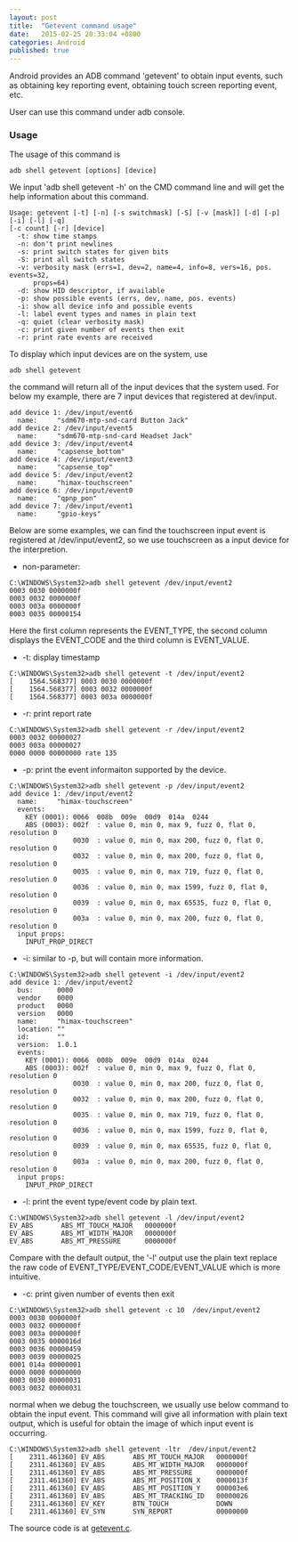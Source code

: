 ```yaml
---
layout: post
title:  "Getevent command usage"
date:   2015-02-25 20:33:04 +0800
categories: Android  
published: true
---
```

Android provides an ADB command 'getevent' to obtain input events, such as obtaining key reporting event, obtaining touch screen reporting event, etc.

User can use this command under adb console. 

### Usage
The usage of this command is 
```shell
adb shell getevent [options] [device]
```
We input 'adb shell getevent -h' on the CMD command line and will get the help information about this command.

```shell
Usage: getevent [-t] [-n] [-s switchmask] [-S] [-v [mask]] [-d] [-p] [-i] [-l] [-q]
[-c count] [-r] [device]
  -t: show time stamps
  -n: don't print newlines
  -s: print switch states for given bits
  -S: print all switch states
  -v: verbosity mask (errs=1, dev=2, name=4, info=8, vers=16, pos. events=32, 
      props=64)
  -d: show HID descriptor, if available
  -p: show possible events (errs, dev, name, pos. events)
  -i: show all device info and possible events
  -l: label event types and names in plain text
  -q: quiet (clear verbosity mask)
  -c: print given number of events then exit
  -r: print rate events are received
```

To display which input devices are on the system, use 
```shell
adb shell getevent 
```
the command will return all of the input devices that the system used. For below my example, there are 7 input devices that registered at dev/input. 
```shell
add device 1: /dev/input/event6
  name:     "sdm670-mtp-snd-card Button Jack"
add device 2: /dev/input/event5
  name:     "sdm670-mtp-snd-card Headset Jack"
add device 3: /dev/input/event4
  name:     "capsense_bottom"
add device 4: /dev/input/event3
  name:     "capsense_top"
add device 5: /dev/input/event2
  name:     "himax-touchscreen"
add device 6: /dev/input/event0
  name:     "qpnp_pon"
add device 7: /dev/input/event1
  name:     "gpio-keys"
```
Below are some examples, we can find the touchscreen input event is registered at /dev/input/event2, so we use touchscreen as a input device for the interpretion.

+ non-parameter: 
```
C:\WINDOWS\System32>adb shell getevent /dev/input/event2
0003 0030 0000000f
0003 0032 0000000f
0003 003a 0000000f
0003 0035 00000154
```
Here the first column represents the EVENT_TYPE, the second column displays the EVENT_CODE and the third column is EVENT_VALUE.

+ -t: display timestamp
```
C:\WINDOWS\System32>adb shell getevent -t /dev/input/event2
[    1564.568377] 0003 0030 0000000f
[    1564.568377] 0003 0032 0000000f
[    1564.568377] 0003 003a 0000000f
```
+ -r: print report rate
```
C:\WINDOWS\System32>adb shell getevent -r /dev/input/event2
0003 0032 00000027
0003 003a 00000027
0000 0000 00000000 rate 135
```
+ -p: print the event informaiton supported by the device.
```
C:\WINDOWS\System32>adb shell getevent -p /dev/input/event2
add device 1: /dev/input/event2
  name:     "himax-touchscreen"
  events:
    KEY (0001): 0066  008b  009e  00d9  014a  0244
    ABS (0003): 002f  : value 0, min 0, max 9, fuzz 0, flat 0, resolution 0
                0030  : value 0, min 0, max 200, fuzz 0, flat 0, resolution 0
                0032  : value 0, min 0, max 200, fuzz 0, flat 0, resolution 0
                0035  : value 0, min 0, max 719, fuzz 0, flat 0, resolution 0
                0036  : value 0, min 0, max 1599, fuzz 0, flat 0, resolution 0
                0039  : value 0, min 0, max 65535, fuzz 0, flat 0, resolution 0
                003a  : value 0, min 0, max 200, fuzz 0, flat 0, resolution 0
  input props:
    INPUT_PROP_DIRECT
```
+ -i: similar to -p, but will contain more information.
```
C:\WINDOWS\System32>adb shell getevent -i /dev/input/event2
add device 1: /dev/input/event2
  bus:      0000
  vendor    0000
  product   0000
  version   0000
  name:     "himax-touchscreen"
  location: ""
  id:       ""
  version:  1.0.1
  events:
    KEY (0001): 0066  008b  009e  00d9  014a  0244
    ABS (0003): 002f  : value 0, min 0, max 9, fuzz 0, flat 0, resolution 0
                0030  : value 0, min 0, max 200, fuzz 0, flat 0, resolution 0
                0032  : value 0, min 0, max 200, fuzz 0, flat 0, resolution 0
                0035  : value 0, min 0, max 719, fuzz 0, flat 0, resolution 0
                0036  : value 0, min 0, max 1599, fuzz 0, flat 0, resolution 0
                0039  : value 0, min 0, max 65535, fuzz 0, flat 0, resolution 0
                003a  : value 0, min 0, max 200, fuzz 0, flat 0, resolution 0
  input props:
    INPUT_PROP_DIRECT
```

+ -l: print the event type/event code by plain text.
```
C:\WINDOWS\System32>adb shell getevent -l /dev/input/event2
EV_ABS       ABS_MT_TOUCH_MAJOR   0000000f
EV_ABS       ABS_MT_WIDTH_MAJOR   0000000f
EV_ABS       ABS_MT_PRESSURE      0000000f
```
Compare with the default output, the '-l' output use the plain text replace the raw code of EVENT_TYPE/EVENT_CODE/EVENT_VALUE which is more intuitive.
+ -c: print given number of events then exit
```
C:\WINDOWS\System32>adb shell getevent -c 10  /dev/input/event2
0003 0030 0000000f
0003 0032 0000000f
0003 003a 0000000f
0003 0035 0000016d
0003 0036 00000459
0003 0039 00000025
0001 014a 00000001
0000 0000 00000000
0003 0030 00000031
0003 0032 00000031
```

normal when we debug the touchscreen, we usually use below command to obtain the input event. This command will give all information with plain text output, which is useful for obtain the image of which input event is occurring.
```
C:\WINDOWS\System32>adb shell getevent -ltr  /dev/input/event2
[    2311.461360] EV_ABS       ABS_MT_TOUCH_MAJOR   0000000f
[    2311.461360] EV_ABS       ABS_MT_WIDTH_MAJOR   0000000f
[    2311.461360] EV_ABS       ABS_MT_PRESSURE      0000000f
[    2311.461360] EV_ABS       ABS_MT_POSITION_X    0000013f
[    2311.461360] EV_ABS       ABS_MT_POSITION_Y    000003e6
[    2311.461360] EV_ABS       ABS_MT_TRACKING_ID   00000026
[    2311.461360] EV_KEY       BTN_TOUCH            DOWN
[    2311.461360] EV_SYN       SYN_REPORT           00000000
```

The source code is at [getevent.c](https://www.androidos.net.cn/android/9.0.0_r8/xref/system/core/toolbox/getevent.c).
